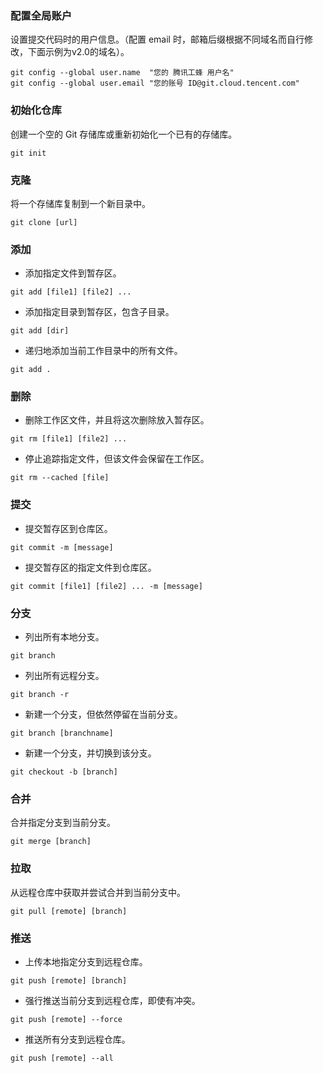 ### 配置全局账户
设置提交代码时的用户信息。（配置 email 时，邮箱后缀根据不同域名而自行修改，下面示例为v2.0的域名）。
```
git config --global user.name  "您的 腾讯工蜂 用户名"
git config --global user.email "您的账号 ID@git.cloud.tencent.com"
```

### 初始化仓库
创建一个空的 Git 存储库或重新初始化一个已有的存储库。
```
git init
```

### 克隆
将一个存储库复制到一个新目录中。
```
git clone [url]
```

### 添加
- 添加指定文件到暂存区。
```
git add [file1] [file2] ...
```

- 添加指定目录到暂存区，包含子目录。
```
git add [dir]
```

- 递归地添加当前工作目录中的所有文件。
```
git add .
```

### 删除
- 删除工作区文件，并且将这次删除放入暂存区。
```
git rm [file1] [file2] ...
```

- 停止追踪指定文件，但该文件会保留在工作区。
```
git rm --cached [file]
```

### 提交
- 提交暂存区到仓库区。
```
git commit -m [message]
```

- 提交暂存区的指定文件到仓库区。
```
git commit [file1] [file2] ... -m [message]
```

### 分支
- 列出所有本地分支。
```
git branch
```

- 列出所有远程分支。
```
git branch -r
```

- 新建一个分支，但依然停留在当前分支。
```
git branch [branchname]
```

- 新建一个分支，并切换到该分支。
```
git checkout -b [branch]
```

### 合并
合并指定分支到当前分支。
```
git merge [branch]
```

### 拉取

从远程仓库中获取并尝试合并到当前分支中。
```
git pull [remote] [branch]
```

### 推送
- 上传本地指定分支到远程仓库。
```
git push [remote] [branch]
```

- 强行推送当前分支到远程仓库，即使有冲突。
```
git push [remote] --force
```

- 推送所有分支到远程仓库。
```
git push [remote] --all
```
